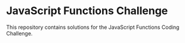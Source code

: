 # JavaScript Functions Challenge
This repository contains solutions for the JavaScript Functions Coding Challenge.